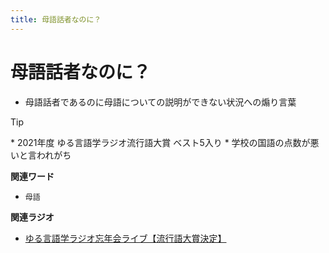 ```yaml
---
title: 母語話者なのに？
---
```


# 母語話者なのに？


-   母語話者であるのに母語についての説明ができない状況への煽り言葉



Tip


\* 2021年度 ゆる言語学ラジオ流行語大賞 ベスト5入り \*
学校の国語の点数が悪いと言われがち


**関連ワード**

-   `母語`

**関連ラジオ**

-   [ゆる言語学ラジオ忘年会ライブ【流行語大賞決定】](https://www.youtube.com/watch?v=poT4BzX7e_Q)
